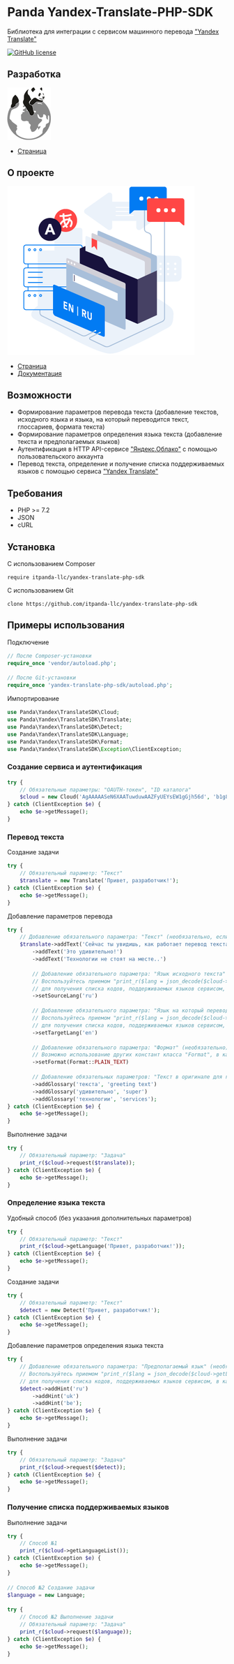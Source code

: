 # Panda Yandex-Translate-PHP-SDK

Библиотека для интеграции с сервисом машинного перевода ["Yandex Translate"](https://cloud.yandex.ru/services/translate)

[![GitHub license](https://img.shields.io/badge/license-MIT-blue)](LICENSE)

## Разработка

[![](___logo100x120.png)](https://github.com/itpanda-llc)

* [Страница](https://github.com/itpanda-llc)

## О проекте

[![](translate.dcdb9b24.png)](https://cloud.yandex.ru/services/translate)

* [Страница](https://cloud.yandex.ru/services/translate)
* [Документация](https://cloud.yandex.ru/docs/translate)

## Возможности

* Формирование параметров перевода текста (добавление текстов, исходного языка и языка, на который переводится текст, глоссариев, формата текста)
* Формирование параметров определения языка текста (добавление текста и предполагаемых языков)
* Аутентификация в HTTP API-сервисе ["Яндекс.Облако"](https://cloud.yandex.ru) с помощью пользовательского аккаунта
* Перевод текста, определение и получение списка поддерживаемых языков с помощью сервиса ["Yandex Translate"](https://cloud.yandex.ru/services/translate)

## Требования

* PHP >= 7.2
* JSON
* cURL

## Установка

С использованием Composer

```
require itpanda-llc/yandex-translate-php-sdk
```

С использованием Git

```
clone https://github.com/itpanda-llc/yandex-translate-php-sdk
```

## Примеры использования

Подключение

```php
// После Composer-установки
require_once 'vendor/autoload.php';

// После Git-установки
require_once 'yandex-translate-php-sdk/autoload.php';
```

Импортирование

```php
use Panda\Yandex\TranslateSDK\Cloud;
use Panda\Yandex\TranslateSDK\Translate;
use Panda\Yandex\TranslateSDK\Detect;
use Panda\Yandex\TranslateSDK\Language;
use Panda\Yandex\TranslateSDK\Format;
use Panda\Yandex\TranslateSDK\Exception\ClientException;
```

### Создание сервиса и аутентификация

```php
try {
    // Обязательные параметры: "OAUTH-токен", "ID каталога"
    $cloud = new Cloud('AgAAAAASeN6XAATuwduwAAZFyUEYsEW1gGjh56d', 'b1g89h70fg5jgg8e1j4d');
} catch (ClientException $e) {
    echo $e->getMessage();
}
```

### Перевод текста

Создание задачи

```php
try {
    // Обязательный параметр: "Текст"
    $translate = new Translate('Привет, разработчик!');
} catch (ClientException $e) {
    echo $e->getMessage();
}
```

Добавление параметров перевода

```php
try {
    // Добавление обязательного параметра: "Текст" (необязательно, если был добавлен ранее, например, при создании задачи)
    $translate->addText('Сейчас ты увидишь, как работает перевод текста!')
        ->addText('Это удивительно!')
        ->addText('Технологии не стоят на месте..')
    
        // Добавление обязательного параметра: "Язык исходного текста" (обязательно, при использовании глоссариев)
        // Воспользуйтесь приемом "print_r($lang = json_decode($cloud->getLanguageList(), true));",
        // для получения списка кодов, поддерживаемых языков сервисом, в качестве параметра.
        ->setSourceLang('ru')
    
        // Добавление обязательного параметра: "Язык на который переводить"
        // Воспользуйтесь приемом "print_r($lang = json_decode($cloud->getLanguageList(), true));",
        // для получения списка кодов, поддерживаемых языков сервисом, в качестве параметра.
        ->setTargetLang('en')
    
        // Добавление обязательного параметра: "Формат" (необязательно)
        // Возможно использование других констант класса "Format", в качестве параметра
        ->setFormat(Format::PLAIN_TEXT)
    
        // Добавление обязательных параметров: "Текст в оригинале для глоссария", "Текст на языке перевода для глоссария" (необязательно)
        ->addGlossary('текста', 'greeting text')
        ->addGlossary('удивительно', 'super')
        ->addGlossary('технологии', 'services');
} catch (ClientException $e) {
    echo $e->getMessage();
}
```

Выполнение задачи

```php
try {
    // Обязательный параметр: "Задача"
    print_r($cloud->request($translate));
} catch (ClientException $e) {
    echo $e->getMessage();
}
```

### Определение языка текста

Удобный способ (без указания дополнительных параметров)

```php
try {
    // Обязательный параметр: "Текст"
    print_r($cloud->getLanguage('Привет, разработчик!'));
} catch (ClientException $e) {
    echo $e->getMessage();
}
```

Создание задачи

```php
try {
    // Обязательный параметр: "Текст"
    $detect = new Detect('Привет, разработчик!');
} catch (ClientException $e) {
    echo $e->getMessage();
}
```

Добавление параметров определения языка текста

```php
try {
    // Добавление обязательного параметра: "Предполагаемый язык" (необязательно)
    // Воспользуйтесь приемом "print_r($lang = json_decode($cloud->getLanguageList(), true));",
    // для получения списка кодов, поддерживаемых языков сервисом, в качестве параметра.
    $detect->addHint('ru')
        ->addHint('uk')
        ->addHint('be');
} catch (ClientException $e) {
    echo $e->getMessage();
}
```

Выполнение задачи

```php
try {
    // Обязательный параметр: "Задача"
    print_r($cloud->request($detect));
} catch (ClientException $e) {
    echo $e->getMessage();
}
```

### Получение списка поддерживаемых языков

Выполнение задачи

```php
try {
    // Способ №1
    print_r($cloud->getLanguageList());
} catch (ClientException $e) {
    echo $e->getMessage();
}

// Способ №2 Создание задачи
$language = new Language;

try {
    // Способ №2 Выполнение задачи
    // Обязательный параметр: "Задача"
    print_r($cloud->request($language));
} catch (ClientException $e) {
    echo $e->getMessage();
}
```
